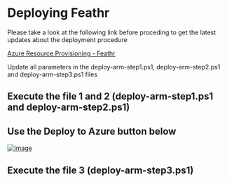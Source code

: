 # Deploying Feathr

Please take a look at the following link before proceding to get the latest updates about the deployment procedure

[Azure Resource Provisioning - Feathr](https://feathr-ai.github.io/feathr/how-to-guides/azure-deployment-arm.html)

Update all parameters in the deploy-arm-step1.ps1, deploy-arm-step2.ps1 and deploy-arm-step3.ps1 files

## Execute the file 1 and 2 (deploy-arm-step1.ps1 and deploy-arm-step2.ps1)

## Use the Deploy to Azure button below

[![image](https://user-images.githubusercontent.com/31459994/191636918-9f04526c-a2cc-4ae5-9561-fe522f1aa37d.png)](https://portal.azure.com/#create/Microsoft.Template/uri/https%3A%2F%2Fraw.githubusercontent.com%2Ffeathr-ai%2Ffeathr%2Fmain%2Fdocs%2Fhow-to-guides%2Fazure_resource_provision.json)

## Execute the file 3 (deploy-arm-step3.ps1)
